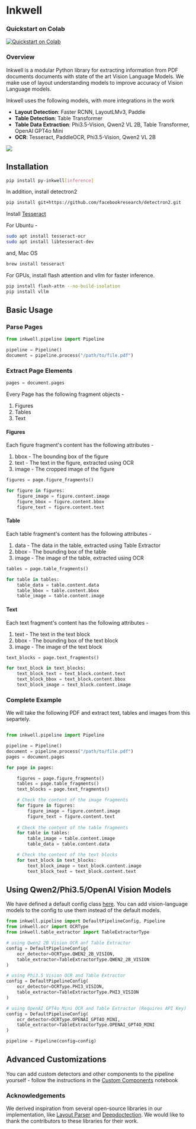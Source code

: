 # Inkwell

### Quickstart on Colab
<a target="_blank" href="https://colab.research.google.com/drive/1AVeHmYk3nleXEZYys814pomo7cGbtAD-?usp=sharing">
  <img src="https://colab.research.google.com/assets/colab-badge.svg" alt="Quickstart on Colab"/>
</a>

### Overview

Inkwell is a modular Python library for extracting information from PDF documents documents with state of the art Vision Language Models. We make use of layout understanding models to improve accuracy of Vision Language models. 

Inkwell uses the following models, with more integrations in the work

* **Layout Detection**: Faster RCNN, LayoutLMv3, Paddle
* **Table Detection**: Table Transformer
* **Table Data Extraction**: Phi3.5-Vision, Qwen2 VL 2B, Table Transformer, OpenAI GPT4o Mini
* **OCR**: Tesseract, PaddleOCR, Phi3.5-Vision, Qwen2 VL 2B

![](assets/images/poster_example.png)

## Installation

```bash
pip install py-inkwell[inference]
```

In addition, install detectron2

```bash
pip install git+https://github.com/facebookresearch/detectron2.git
```


Install [Tesseract](https://tesseract-ocr.github.io/tessdoc/Installation.html)

For Ubuntu - 

```bash
sudo apt install tesseract-ocr
sudo apt install libtesseract-dev
```

and, Mac OS

```bash
brew install tesseract
```

For GPUs, install flash attention and vllm for faster inference.

```bash
pip install flash-attn --no-build-isolation
pip install vllm
```

## Basic Usage

### Parse Pages 

```python
from inkwell.pipeline import Pipeline

pipeline = Pipeline()
document = pipeline.process("/path/to/file.pdf")
```

### Extract Page Elements
```python
pages = document.pages
```

Every Page has the following fragment objects -
1. Figures
2. Tables
3. Text

#### Figures 

Each figure fragment's content has the following attributes - 
1. bbox - The bounding box of the figure
2. text - The text in the figure, extracted using OCR
3. image - The cropped image of the figure

```python
figures = page.figure_fragments()

for figure in figures:
    figure_image = figure.content.image 
    figure_bbox = figure.content.bbox 
    figure_text = figure.content.text
```

#### Table 

Each table fragment's content has the following attributes - 
1. data - The data in the table, extracted using Table Extractor
2. bbox - The bounding box of the table
3. image - The image of the table, extracted using OCR

```python
tables = page.table_fragments()

for table in tables:
    table_data = table.content.data
    table_bbox = table.content.bbox
    table_image = table.content.image
```

#### Text 

Each text fragment's content has the following attributes - 
1. text - The text in the text block
2. bbox - The bounding box of the text block
3. image - The image of the text block

```python
text_blocks = page.text_fragments()

for text_block in text_blocks:
    text_block_text = text_block.content.text
    text_block_bbox = text_block.content.bbox
    text_block_image = text_block.content.image
```

### Complete Example
We will take the following PDF and extract text, tables and images from this separtely. 

```python

from inkwell.pipeline import Pipeline

pipeline = Pipeline()
document = pipeline.process("/path/to/file.pdf")
pages = document.pages

for page in pages:

    figures = page.figure_fragments()
    tables = page.table_fragments()
    text_blocks = page.text_fragments()

    # Check the content of the image fragments
    for figure in figures:
        figure_image = figure.content.image
        figure_text = figure.content.text
    
    # Check the content of the table fragments
    for table in tables:
        table_image = table.content.image
        table_data = table.content.data

    # Check the content of the text blocks
    for text_block in text_blocks:
        text_block_image = text_block.content.image
        text_block_text = text_block.content.text
```

## Using Qwen2/Phi3.5/OpenAI Vision Models

 We have defined a default config class [here](inkwell/pipeline/pipeline_config.py). You can add vision-language models to the config to use them instead of the default models. 

```python
from inkwell.pipeline import DefaultPipelineConfig, Pipeline
from inkwell.ocr import OCRType
from inkwell.table_extractor import TableExtractorType

# using Qwen2 2B Vision OCR anf Table Extractor
config = DefaultPipelineConfig(
    ocr_detector=OCRType.QWEN2_2B_VISION,
    table_extractor=TableExtractorType.QWEN2_2B_VISION
) 

# using Phi3.5 Vision OCR and Table Extractor
config = DefaultPipelineConfig(
    ocr_detector=OCRType.PHI3_VISION,
    table_extractor=TableExtractorType.PHI3_VISION
) 

# using OpenAI GPT4o Mini OCR and Table Extractor (Requires API Key)
config = DefaultPipelineConfig(
    ocr_detector=OCRType.OPENAI_GPT4O_MINI,
    table_extractor=TableExtractorType.OPENAI_GPT4O_MINI
) 

pipeline = Pipeline(config=config)
```

## Advanced Customizations

You can add custom detectors and other components to the pipeline yourself - follow the instructions in the [Custom Components](notebooks/demo_pipeline_custom.ipynb) notebook

### Acknowledgements

We derived inspiration from several open-source libraries in our implementation, like [Layout Parser](https://github.com/Layout-Parser/layout-parser) and [Deepdoctection](https://github.com/deepdoctection/deepdoctection). We would like to thank the contributors to these libraries for their work.